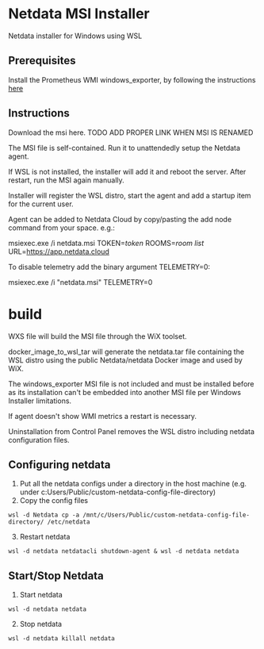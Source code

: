# Netdata MSI Installer

Netdata installer for Windows using WSL

## Prerequisites

Install the Prometheus WMI windows_exporter, by following the instructions [here](https://learn.netdata.cloud/docs/agent/collectors/go.d.plugin/modules/wmi#requirements)

## Instructions

Download the msi here. TODO ADD PROPER LINK WHEN MSI IS RENAMED 

The MSI file is self-contained. Run it to unattendedly setup the Netdata agent. 

If WSL is not installed, the installer will add it and reboot the server. After restart, run the MSI again manually.

Installer will register the WSL distro, start the agent and add a startup item for the current user.

Agent can be added to Netdata Cloud by copy/pasting the add node command from your space. e.g.:

msiexec.exe /i netdata.msi TOKEN=*token* ROOMS=*room list* URL=https://app.netdata.cloud 

To disable telemetry add the binary argument TELEMETRY=0:

msiexec.exe /i "netdata.msi" TELEMETRY=0

# build
WXS file will build the MSI file through the WiX toolset.

docker_image_to_wsl_tar will generate the netdata.tar file containing the WSL distro using the public Netdata/netdata Docker image and used by WiX.

The windows_exporter MSI file is not included and must be installed before as its installation can't be embedded into another MSI file per Windows Installer limitations.

If agent doesn't show WMI metrics a restart is necessary.

Uninstallation from Control Panel removes the WSL distro including netdata configuration files.

## Configuring netdata
1. Put all the netdata configs under a directory in the host machine (e.g. under c:Users/Public/custom-netdata-config-file-directory)
2. Copy the config files
```
wsl -d Netdata cp -a /mnt/c/Users/Public/custom-netdata-config-file-directory/ /etc/netdata
```
3. Restart netdata
```
wsl -d netdata netdatacli shutdown-agent & wsl -d netdata netdata
```

## Start/Stop Netdata

1. Start netdata
```
wsl -d netdata netdata
```
2. Stop netdata
```
wsl -d netdata killall netdata
```
